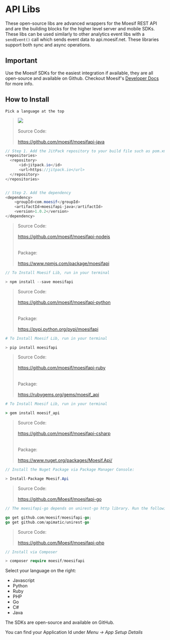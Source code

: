 # API Libs

These open-source libs are advanced wrappers for the Moesif REST API and are the building blocks for the higher level server and mobile SDKs.  These libs can be used similarly to other analytics event libs with a `sendEvent()` call which sends event data to api.moesif.net. These libraries support both sync and async operations.

## Important
<aside class="warning">
Use the Moesif SDKs for the easiest integration if available, they are all open-source and available on Github. Checkout Moesif's <a href="/docs">Developer Docs</a> for more info.
</aside>


## How to Install

```jsom
Pick a language at the top
```

<blockquote class="lang-specific java">
<a href="https://jitpack.io/#Moesif/moesifapi-java">
  <img src="https://jitpack.io/v/Moesif/moesifapi-java.svg">
</a>
<br><br>
Source Code:<br><br>
<a href="https://github.com/moesif/moesifapi-java">https://github.com/moesif/moesifapi-java</a>
</blockquote>

```java
// Step 1. Add the JitPack repository to your build file such as pom.xml
<repositories>
  <repository>
      <id>jitpack.io</id>
      <url>https://jitpack.io</url>
  </repository>
</repositories>


// Step 2. Add the dependency
<dependency>
    <groupId>com.moesif</groupId>
    <artifactId>moesifapi-java</artifactId>
    <version>1.0.2</version>
</dependency>

```
<blockquote class="lang-specific javascript">
Source Code:<br><br>
<a href="https://github.com/moesif/moesifapi-nodejs">https://github.com/moesif/moesifapi-nodejs</a><br><br><br>
Package:<br><br>
<a href="https://www.npmjs.com/package/moesifapi">https://www.npmjs.com/package/moesifapi</a>
</blockquote>

```javascript
// To Install Moesif Lib, run in your terminal

> npm install --save moesifapi
```

<blockquote class="lang-specific python">
Source Code:<br><br>
<a href="https://github.com/moesif/moesifapi-python">https://github.com/moesif/moesifapi-python</a><br><br><br>
Package:<br><br>
<a href="https://pypi.python.org/pypi/moesifapi">https://pypi.python.org/pypi/moesifapi</a>
</blockquote>

```python
# To Install Moesif Lib, run in your terminal

> pip install moesifapi
```

<blockquote class="lang-specific ruby">
Source Code:<br><br>
<a href="https://github.com/moesif/moesifapi-ruby">https://github.com/moesif/moesifapi-ruby</a></a><br><br><br>
Package:<br><br>
<a href="https://rubygems.org/gems/moesif_api">https://rubygems.org/gems/moesif_api</a>
</blockquote>

```ruby
# To Install Moesif Lib, run in your terminal

> gem install moesif_api
```

<blockquote class="lang-specific csharp">
Source Code:<br><br>
<a href="https://github.com/moesif/moesifapi-csharp">https://github.com/moesif/moesifapi-csharp</a></a><br><br><br>
Package:<br><br>
<a href="https://www.nuget.org/packages/Moesif.Api/">https://www.nuget.org/packages/Moesif.Api/</a>
</blockquote>

```csharp
// Install the Nuget Package via Package Manager Console:

> Install-Package Moesif.Api
```

<blockquote class="lang-specific go">
Source Code:<br><br>
<a href="https://github.com/Moesif/moesifapi-go">https://github.com/Moesif/moesifapi-go</a>
</blockquote>

```go
// The moesifapi-go depends on unirest-go http library. Run the following commands:

go get github.com/moesif/moesifapi-go;
go get github.com/apimatic/unirest-go
```

<blockquote class="lang-specific php">
Source Code:<br><br>
<a href="https://github.com/Moesif/moesifapi-php">https://github.com/Moesif/moesifapi-php</a>
</blockquote>

```php
// Install via Composer

> composer require moesif/moesifapi
```

Select your language on the right:

* Javascript
* Python
* Ruby
* PHP
* Go
* C#
* Java

The SDKs are open-source and available on GitHub.

<aside class="notice">
You can find your Application Id under <i>Menu -> App Setup Details</i>
</aside>

